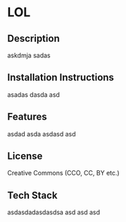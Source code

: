 # LOL

## Description
askdmja
sadas

## Installation Instructions
asadas
dasda
asd

## Features
asdad
asda
asdasd
asd

## License
Creative Commons (CCO, CC, BY etc.)

## Tech Stack
asdasdadasdasdsa
asd
asd
asd
